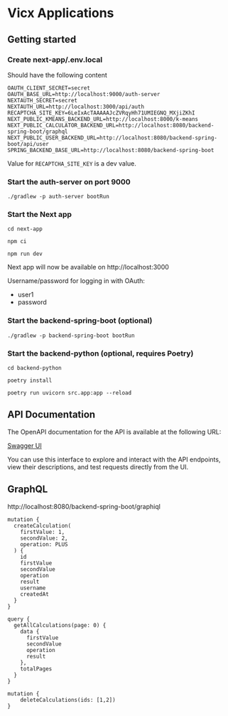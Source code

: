 # Vicx Applications

## Getting started

### Create next-app/.env.local
Should have the following content
```
OAUTH_CLIENT_SECRET=secret
OAUTH_BASE_URL=http://localhost:9000/auth-server
NEXTAUTH_SECRET=secret
NEXTAUTH_URL=http://localhost:3000/api/auth
RECAPTCHA_SITE_KEY=6LeIxAcTAAAAAJcZVRqyHh71UMIEGNQ_MXjiZKhI
NEXT_PUBLIC_KMEANS_BACKEND_URL=http://localhost:8000/k-means
NEXT_PUBLIC_CALCULATOR_BACKEND_URL=http://localhost:8080/backend-spring-boot/graphql
NEXT_PUBLIC_USER_BACKEND_URL=http://localhost:8080/backend-spring-boot/api/user
SPRING_BACKEND_BASE_URL=http://localhost:8080/backend-spring-boot
```
Value for `RECAPTCHA_SITE_KEY` is a dev value. 


### Start the auth-server on port 9000
```shell
./gradlew -p auth-server bootRun
```

### Start the Next app
```shell
cd next-app
```
```shell
npm ci
```
```shell
npm run dev
```

Next app will now be available on 
http://localhost:3000

Username/password for logging in with OAuth:
- user1
- password

### Start the backend-spring-boot (optional)
```shell
./gradlew -p backend-spring-boot bootRun
```

### Start the backend-python (optional, requires Poetry)
```shell
cd backend-python
```
```shell
poetry install
```
```shell
poetry run uvicorn src.app:app --reload
```

## API Documentation

The OpenAPI documentation for the API is available at the following URL:

[Swagger UI](http://localhost:8080/backend-spring-boot/swagger-ui/index.html)

You can use this interface to explore and interact with the API endpoints, view their descriptions, 
and test requests directly from the UI.

## GraphQL

http://localhost:8080/backend-spring-boot/graphiql


```
mutation {
  createCalculation(
    firstValue: 1, 
    secondValue: 2, 
    operation: PLUS
  ) {
    id
    firstValue
    secondValue
    operation
    result
    username
    createdAt
  }
}
```

```
query {
  getAllCalculations(page: 0) {
    data {
      firstValue
      secondValue
      operation
      result
    },
    totalPages
  }
}
```

```
mutation {
    deleteCalculations(ids: [1,2])
}
```
